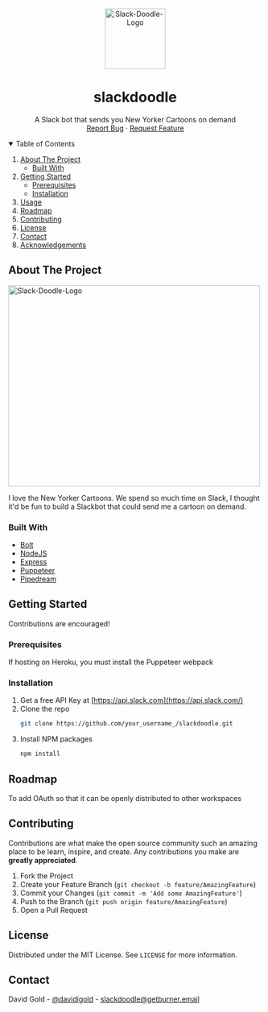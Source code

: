 <br />
<p align="center">
  <a href="https://github.com/davidgoldcode">
    <img src="https://res.cloudinary.com/dok404fcw/image/upload/v1611724811/slackdoodlelogo.png" alt="Slack-Doodle-Logo" width="120" height="120">
  </a>

  <h1 align="center">slackdoodle</h1>

  <p align="center">
    A Slack bot that sends you New Yorker Cartoons on demand
    <br />
    <a href="https://github.com/davidgoldcode/slackdoodle/issues">Report Bug</a>
    ·
    <a href="https://github.com/davidgoldcode/slackdoodle/issues">Request Feature</a>
  </p>
</p>

<details open="open">
  <summary>Table of Contents</summary>
  <ol>
    <li>
      <a href="#about-the-project">About The Project</a>
      <ul>
        <li><a href="#built-with">Built With</a></li>
      </ul>
    </li>
    <li>
      <a href="#getting-started">Getting Started</a>
      <ul>
        <li><a href="#prerequisites">Prerequisites</a></li>
        <li><a href="#installation">Installation</a></li>
      </ul>
    </li>
    <li><a href="#usage">Usage</a></li>
    <li><a href="#roadmap">Roadmap</a></li>
    <li><a href="#contributing">Contributing</a></li>
    <li><a href="#license">License</a></li>
    <li><a href="#contact">Contact</a></li>
    <li><a href="#acknowledgements">Acknowledgements</a></li>
  </ol>
</details>

## About The Project

<img src="https://res.cloudinary.com/dok404fcw/image/upload/v1611725176/slackdoodleexample.png" alt="Slack-Doodle-Logo" width="500" height="400" />

I love the New Yorker Cartoons. We spend so much time on Slack, I thought it'd be fun to build a Slackbot that could send me a cartoon on demand.

### Built With

- [Bolt](https://slack.dev/bolt-js/concepts)
- [NodeJS](https://nodejs.org/en/docs/)
- [Express](https://expressjs.com/)
- [Puppeteer](https://pptr.dev/)
- [Pipedream](https://docs.pipedream.com/)

## Getting Started

Contributions are encouraged!

### Prerequisites

If hosting on Heroku, you must install the Puppeteer webpack

### Installation

1. Get a free API Key at [https://api.slack.com](https://api.slack.com/)
2. Clone the repo
   ```sh
   git clone https://github.com/your_username_/slackdoodle.git
   ```
3. Install NPM packages
   ```sh
   npm install
   ```

## Roadmap

To add OAuth so that it can be openly distributed to other workspaces

## Contributing

Contributions are what make the open source community such an amazing place to be learn, inspire, and create. Any contributions you make are **greatly appreciated**.

1. Fork the Project
2. Create your Feature Branch (`git checkout -b feature/AmazingFeature`)
3. Commit your Changes (`git commit -m 'Add some AmazingFeature'`)
4. Push to the Branch (`git push origin feature/AmazingFeature`)
5. Open a Pull Request

## License

Distributed under the MIT License. See `LICENSE` for more information.

## Contact

David Gold - [@davidigold](https://twitter.com/davidigold) - slackdoodle@getburner.email
